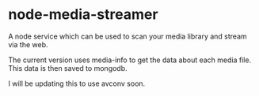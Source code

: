 node-media-streamer
===================

A node service which can be used to scan your media library and stream via the web.

The current version uses media-info  to get the data about each media file. This data is then saved to mongodb. 

I will be updating this to use avconv soon.